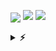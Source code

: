 <a href="https://count.getloli.com"><img align="center" src="https://count.getloli.com/get/@ToulthG?theme=rule34"></a>
<img src = "https://capsule-render.vercel.app/api?type=waving&height=225&text=GoodDay!&fontAlign=80&fontAlignY=40&color=gradient">
<img src = "https://bad-apple-github-readme.vercel.app/api?show_bg=1&username=ToulthG"/>
<details>	
  <summary><b>⚡</b></summary>
    <img src = "https://steam-stat.vercel.app/api?profileName=FengirkG" />
    <img src = "http://github-readme-streak-stats.herokuapp.com?user=ToulthG&theme=ayu-light&date_format=%5BY%20%5DM%20j"/>
</details>
